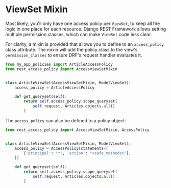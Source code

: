 # ViewSet Mixin

Most likely, you'll only have one access policy per `ViewSet`, to keep all the logic in one place for each resource. 
Django REST Framework allows setting multiple permission classes, which can make `ViewSet` code less clear. 

For clarity, a mixin is provided that allows you to define to an `access_policy` class attribute. 
The mixin will add the policy class to the view's `permission_classes` to ensure DRF's request handler evaluates it.

```python
from my_app_policies import ArticleAccessPolicy
from rest_access_policy import AccessViewSetMixin


class ArticleViewSet(AccessViewSetMixin, ModelViewSet):
    access_policy = ArticleAccessPolicy

    def get_queryset(self):
        return self.access_policy.scope_queryset(
            self.request, Articles.objects.all()
        )
```

The `access_policy` can also be defined to a policy object:

```python
from rest_access_policy import AccessViewSetMixin, AccessPolicy


class ArticleViewSet(AccessViewSetMixin, ModelViewSet):
    access_policy = AccessPolicy(statements=[
        {'principal': "*", 'action': "<safe_methods>"},
    ])

    def get_queryset(self):
        return self.access_policy.scope_queryset(
            self.request, Articles.objects.all()
        )
```
